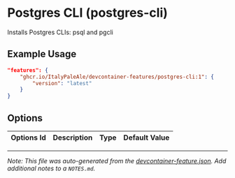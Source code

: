 
# Postgres CLI (postgres-cli)

Installs Postgres CLIs: psql and pgcli

## Example Usage

```json
"features": {
    "ghcr.io/ItalyPaleAle/devcontainer-features/postgres-cli:1": {
        "version": "latest"
    }
}
```

## Options

| Options Id | Description | Type | Default Value |
|-----|-----|-----|-----|




---

_Note: This file was auto-generated from the [devcontainer-feature.json](https://github.com/ItalyPaleAle/devcontainer-features/blob/main/src/postgres-cli/devcontainer-feature.json).  Add additional notes to a `NOTES.md`._

